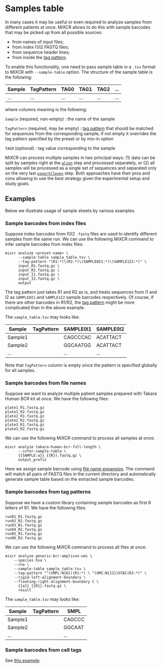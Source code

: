 # Samples table

In many cases it may be useful or even required to analyze samples from different patients at once. MiXCR allows to do this with sample barcodes that may be picked up from all possible sources:

- from names of input files;
- from index I1/I2 FASTQ files;
- from sequence header lines;
- from inside the [tag pattern](ref-tag-pattern.md).

To enable this functionality, one need to pass sample table in a `.tsv` format to MiXCR with `--sample-table` option. The structure of the sample table is the following:

| Sample | TagPattern | TAG0 | TAG1 | TAG2 | ... |
|--------|------------|------|------|------|-----|
| ...    | ...        | ...  | ...  | ...  | ... |

where columns meaning is the following:

`Sample` (required, non-empty)
: the name of the sample

`TagPattern` (required, may be empty)
: [tag pattern](ref-tag-pattern.md) that should be matched for sequences from the corresponding sample; if not empty it overrides the tag pattern specified by the preset or by mix-in option  

`TAG0` (optional)
: tag value corresponding to the sample  

MiXCR can process multiple samples in two principal ways: (1) data can be split by samples right at the [`align`](mixcr-align.md) step and processed separately, or (2) all samples will be processed as a single set of sequences and separated only on the very last [`exportClones`](mixcr-export.md) step. Both approaches have their pros and cons allowing to use the best strategy given the experimental setup and study goals.


## Examples

Below we illustrate usage of sample sheets by various examples.

### Sample barcodes from index files

Suppose index barcodes from I1/I2 `.fastq` files are used to identify different samples from the same run. We can use the following MiXCR command to infer sample barcodes from index files:
```shell
mixcr analuze <preset-name> \
      --sample-table sample_table.tsv \
      --tag-pattern "(R1:*)\(R2:*)\(SAMPLE0I1:*)\(SAMPLE1I2:*)" \
      input_R1.fastq.gz \
      input_R2.fastq.gz \
      input_I1.fastq.gz \
      input_I2.fastq.gz \
      output
```

The tag pattern just takes R1 and R2 as is, and treats sequences from I1 and I2 as `SAMPLE0I1` and `SAMPLE1I2` sample barcodes respectively. Of course, if there are other barcodes in R1/R2, the [tag pattern](ref-tag-pattern.md) might be more complicated than in the above example. 

The `sample_table.tsv` may looks like:

| Sample  | TagPattern | SAMPLE0I1 | SAMPLE0I2 |
|---------|------------|-----------|-----------|
| Sample1 |            | CAGCCCAC  | ACATTACT  |
| Sample2 |            | GGCAATGG  | ACATTACT  |
| ...     |            | ...       | ...       |

Note that `TagPattern` column is empty since the pattern is specified globally for all samples.

### Sample barcodes from file names

Suppose we want to analyze multiple patient samples prepared with Takara Human BCR kit at once. We have the following files:
```shell
plate1_R1.fastq.gz
plate1_R2.fastq.gz
plate2_R1.fastq.gz
plate2_R2.fastq.gz
plate3_R1.fastq.gz
plate3_R2.fastq.gz
```

We can use the following MiXCR command to process all samples at once:
```shell
mixcr analyze takara-human-bcr-full-length \
      --infer-sample-table \
      {{SAMPLE:a}}_{{R}}.fastq.gz \
      output_prefix
```
Here we assign sample barcode using [file name expansion](ref-input-file-name-expansion.md). The command will match all pairs of FASTQ files in the current directory and automatically generate sample table based on the extracted sample barcodes.

### Sample barcodes from tag patterns

Suppose we have a custom library containing sample barcodes as first 6 letters of R1. We have the following files:
```shell
run01_R1.fastq.gz
run02_R2.fastq.gz
run03_R1.fastq.gz
run04_R2.fastq.gz
run05_R1.fastq.gz
run06_R2.fastq.gz
```

We can use the following MiXCR command to process all files at once:
```shell
mixcr analyze generic-bcr-amplicon-umi \
    --species hsa \
    --rna \
    --sample-table sample_table.tsv \
    --tag-pattern "^(SMPL:N{6})(R1:*) \ ^(UMI:N{12})GTAC(R2:*)" \
    --rigid-left-alignment-boundary \
    --floating-right-alignment-boundary C \
      {{a}}_{{R}}.fastq.gz \
      result
```

The `sample_table.tsv` may looks like:

| Sample  | TagPattern | SMPL   |
|---------|------------|--------|
| Sample1 |            | CAGCCC |
| Sample2 |            | GGCAAT |
| ...     |            | ...    |

### Sample barcodes from cell tags

See [this example](ref-input-file-name-expansion.md#microplates--multiple-patient-samples-multiple-plates).

